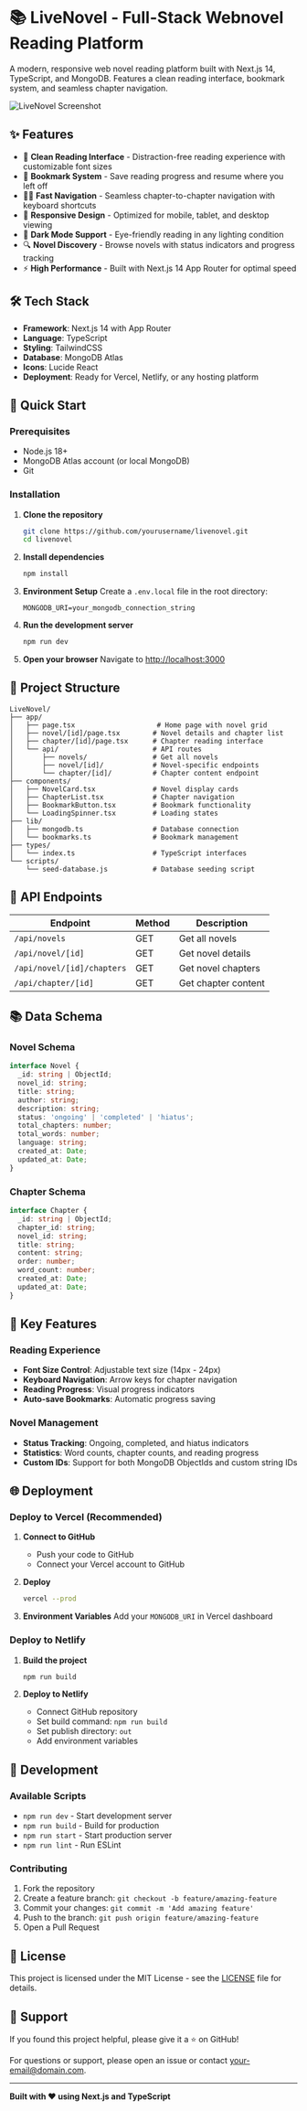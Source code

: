# 📚 LiveNovel - Full-Stack Webnovel Reading Platform

A modern, responsive web novel reading platform built with Next.js 14, TypeScript, and MongoDB. Features a clean reading interface, bookmark system, and seamless chapter navigation.

![LiveNovel Screenshot](https://via.placeholder.com/800x400/1a1a1a/ffffff?text=LiveNovel+Reading+Platform)

## ✨ Features

- 📖 **Clean Reading Interface** - Distraction-free reading experience with customizable font sizes
- 🔖 **Bookmark System** - Save reading progress and resume where you left off
- 🏃‍♂️ **Fast Navigation** - Seamless chapter-to-chapter navigation with keyboard shortcuts
- 📱 **Responsive Design** - Optimized for mobile, tablet, and desktop viewing
- 🌙 **Dark Mode Support** - Eye-friendly reading in any lighting condition
- 🔍 **Novel Discovery** - Browse novels with status indicators and progress tracking
- ⚡ **High Performance** - Built with Next.js 14 App Router for optimal speed

## 🛠️ Tech Stack

- **Framework**: Next.js 14 with App Router
- **Language**: TypeScript
- **Styling**: TailwindCSS
- **Database**: MongoDB Atlas
- **Icons**: Lucide React
- **Deployment**: Ready for Vercel, Netlify, or any hosting platform

## 🚀 Quick Start

### Prerequisites

- Node.js 18+ 
- MongoDB Atlas account (or local MongoDB)
- Git

### Installation

1. **Clone the repository**
   ```bash
   git clone https://github.com/yourusername/livenovel.git
   cd livenovel
   ```

2. **Install dependencies**
   ```bash
   npm install
   ```

3. **Environment Setup**
   Create a `.env.local` file in the root directory:
   ```env
   MONGODB_URI=your_mongodb_connection_string
   ```

4. **Run the development server**
   ```bash
   npm run dev
   ```

5. **Open your browser**
   Navigate to [http://localhost:3000](http://localhost:3000)

## 📁 Project Structure

```
LiveNovel/
├── app/
│   ├── page.tsx                    # Home page with novel grid
│   ├── novel/[id]/page.tsx        # Novel details and chapter list
│   ├── chapter/[id]/page.tsx      # Chapter reading interface
│   └── api/                       # API routes
│       ├── novels/                # Get all novels
│       ├── novel/[id]/            # Novel-specific endpoints
│       └── chapter/[id]/          # Chapter content endpoint
├── components/
│   ├── NovelCard.tsx              # Novel display cards
│   ├── ChapterList.tsx            # Chapter navigation
│   ├── BookmarkButton.tsx         # Bookmark functionality
│   └── LoadingSpinner.tsx         # Loading states
├── lib/
│   ├── mongodb.ts                 # Database connection
│   └── bookmarks.ts               # Bookmark management
├── types/
│   └── index.ts                   # TypeScript interfaces
└── scripts/
    └── seed-database.js           # Database seeding script
```

## 🎯 API Endpoints

| Endpoint | Method | Description |
|----------|--------|-------------|
| `/api/novels` | GET | Get all novels |
| `/api/novel/[id]` | GET | Get novel details |
| `/api/novel/[id]/chapters` | GET | Get novel chapters |
| `/api/chapter/[id]` | GET | Get chapter content |

## 📚 Data Schema

### Novel Schema
```typescript
interface Novel {
  _id: string | ObjectId;
  novel_id: string;
  title: string;
  author: string;
  description: string;
  status: 'ongoing' | 'completed' | 'hiatus';
  total_chapters: number;
  total_words: number;
  language: string;
  created_at: Date;
  updated_at: Date;
}
```

### Chapter Schema
```typescript
interface Chapter {
  _id: string | ObjectId;
  chapter_id: string;
  novel_id: string;
  title: string;
  content: string;
  order: number;
  word_count: number;
  created_at: Date;
  updated_at: Date;
}
```

## 🎨 Key Features

### Reading Experience
- **Font Size Control**: Adjustable text size (14px - 24px)
- **Keyboard Navigation**: Arrow keys for chapter navigation
- **Reading Progress**: Visual progress indicators
- **Auto-save Bookmarks**: Automatic progress saving

### Novel Management
- **Status Tracking**: Ongoing, completed, and hiatus indicators
- **Statistics**: Word counts, chapter counts, and reading progress
- **Custom IDs**: Support for both MongoDB ObjectIds and custom string IDs

## 🌐 Deployment

### Deploy to Vercel (Recommended)

1. **Connect to GitHub**
   - Push your code to GitHub
   - Connect your Vercel account to GitHub

2. **Deploy**
   ```bash
   vercel --prod
   ```

3. **Environment Variables**
   Add your `MONGODB_URI` in Vercel dashboard

### Deploy to Netlify

1. **Build the project**
   ```bash
   npm run build
   ```

2. **Deploy to Netlify**
   - Connect GitHub repository
   - Set build command: `npm run build`
   - Set publish directory: `out`
   - Add environment variables

## 🔧 Development

### Available Scripts

- `npm run dev` - Start development server
- `npm run build` - Build for production
- `npm run start` - Start production server
- `npm run lint` - Run ESLint

### Contributing

1. Fork the repository
2. Create a feature branch: `git checkout -b feature/amazing-feature`
3. Commit your changes: `git commit -m 'Add amazing feature'`
4. Push to the branch: `git push origin feature/amazing-feature`
5. Open a Pull Request

## 📄 License

This project is licensed under the MIT License - see the [LICENSE](LICENSE) file for details.

## 🤝 Support

If you found this project helpful, please give it a ⭐️ on GitHub!

For questions or support, please open an issue or contact [your-email@domain.com](mailto:your-email@domain.com).

---

**Built with ❤️ using Next.js and TypeScript**
